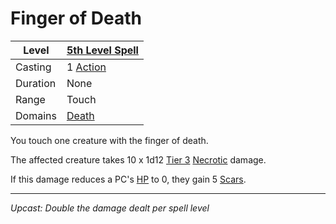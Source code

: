 # Finger of Death

| Level    | [5th Level Spell](5th%20Level%20Spells.md)                            |
| -------- | --------------------------------------------------------------------- |
| Casting  | 1 [Action](../../../../Game%20Procedures/Core%20Procedures/Action.md) |
| Duration | None                                                                  |
| Range    | Touch                                                                 |
| Domains  | [Death](../../Spell%20Domains/Death.md)                               |

You touch one creature with the finger of death.

The affected creature takes 10 x 1d12 [Tier 3](../../../../Game%20Procedures/Combat/Damage/Damage%20Tiers/Tier%203.md) [Necrotic](../../../../Game%20Procedures/Combat/Damage/Damage%20Types/Necrotic.md) damage.

If this damage reduces a PC's [HP](../../../../Player%20Characters/Point%20Pools/Health%20Points.md) to 0, they gain 5 [Scars](../../../../Player%20Characters/Progression/Scars.md).

---
*Upcast: Double the damage dealt per spell level*
